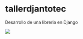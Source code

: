 # tallerdjantotec
Desarrollo de una libreria en Django 


<img src="https://lh5.googleusercontent.com/qUsL0KcMhYKdIzKyLeV9oJT6pY570Y12ioIOshi-Jlaz2udbd_qwpDEir7mTStn2E-V6_-meDbs4ICgXTs6V=w1366-h626-rw"/>
